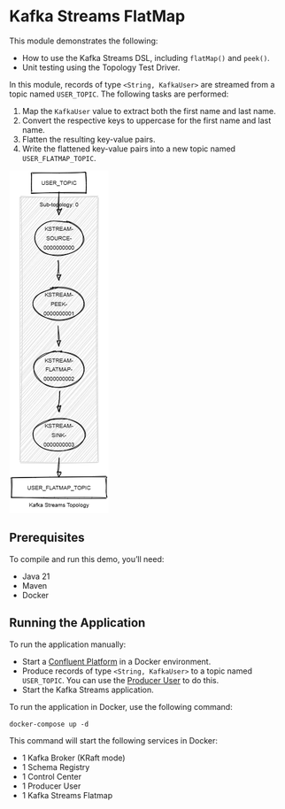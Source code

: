 # Kafka Streams FlatMap

This module demonstrates the following:

- How to use the Kafka Streams DSL, including `flatMap()` and `peek()`.
- Unit testing using the Topology Test Driver.

In this module, records of type `<String, KafkaUser>` are streamed from a topic named `USER_TOPIC`.
The following tasks are performed:

1. Map the `KafkaUser` value to extract both the first name and last name.
2. Convert the respective keys to uppercase for the first name and last name.
3. Flatten the resulting key-value pairs.
4. Write the flattened key-value pairs into a new topic named `USER_FLATMAP_TOPIC`.

![topology.png](topology.png)

## Prerequisites

To compile and run this demo, you’ll need:

- Java 21
- Maven
- Docker

## Running the Application

To run the application manually:

- Start a [Confluent Platform](https://docs.confluent.io/platform/current/quickstart/ce-docker-quickstart.html#step-1-download-and-start-cp) in a Docker environment.
- Produce records of type `<String, KafkaUser>` to a topic named `USER_TOPIC`. You can use the [Producer User](../specific-producers/kafka-streams-producer-user) to do this.
- Start the Kafka Streams application.

To run the application in Docker, use the following command:

```console
docker-compose up -d
```

This command will start the following services in Docker:

- 1 Kafka Broker (KRaft mode)
- 1 Schema Registry
- 1 Control Center
- 1 Producer User
- 1 Kafka Streams Flatmap
